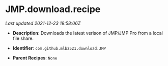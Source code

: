 # JMP.download.recipe

_Last updated 2021-12-23 19:58:06Z_

- **Description**: Downloads the latest verison of JMP/JMP Pro from a local file share.

- **Identifier**: `com.github.mlbz521.download.JMP`

- **Parent Recipes**: `None`